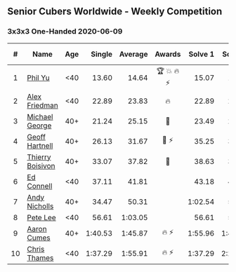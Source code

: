 ## Senior Cubers Worldwide - Weekly Competition
### 3x3x3 One-Handed 2020-06-09

| # | Name | Age | Single | Average | Awards | Solve 1 | Solve 2 | Solve 3 | Solve 4 | Solve 5 | Video |
| :--: | -- | :--: | --: | --: | :--: | --: | --: | --: | --: | --: | :-- |
| 1 | [Phil Yu](../../persons/phil_yu.md) | <40 | 13.60 | 14.64 | 🏆 💥 🔥 ⚡ | 15.07 | 13.60 | 15.00 | 21.24 | 13.84 | [Link](https://www.facebook.com/events/903549840109576/permalink/904463093351584/) |
| 2 | [Alex Friedman](../../persons/alex_friedman.md) | <40 | 22.89 | 23.83 | 🔥 | 22.89 | 24.15 | 26.65 | 24.15 | 23.18 | [Link](https://www.facebook.com/events/903549840109576/permalink/907939493003944/) |
| 3 | [Michael George](../../persons/michael_george.md) | 40+ | 21.24 | 25.15 | 🥇 | 23.49 | 23.47 | 28.48 | 21.24 | DNF | [Link](https://www.facebook.com/events/903549840109576/permalink/906659596465267/) |
| 4 | [Geoff Hartnell](../../persons/geoff_hartnell.md) | 40+ | 26.13 | 31.67 | 🥈 ⚡ | 35.25 | 33.15 | 26.13 | 54.33 | 26.61 | [Link](https://www.facebook.com/events/903549840109576/permalink/907264923071401/) |
| 5 | [Thierry Boisivon](../../persons/thierry_boisivon.md) | 40+ | 33.07 | 37.82 | 🥉 | 38.63 | 34.24 | 43.14 | 40.59 | 33.07 | [Link](https://www.facebook.com/events/903549840109576/permalink/908184629646097/) |
| 6 | [Ed Connell](../../persons/ed_connell.md) | <40 | 37.11 | 41.81 |  | 43.18 | 44.82 | 37.11 | 43.93 | 38.31 | [Link](https://www.facebook.com/events/903549840109576/permalink/906641523133741/) |
| 7 | [Andy Nicholls](../../persons/andy_nicholls.md) | 40+ | 34.47 | 50.31 |  | 1:02.54 | 57.19 | 34.47 | 51.29 | 42.46 | [Link](https://www.facebook.com/events/903549840109576/permalink/904346860029874/) |
| 8 | [Pete Lee](../../persons/pete_lee.md) | <40 | 56.61 | 1:03.05 |  | 56.61 | 59.91 | 1:11.89 | 57.36 | 1:15.61 | [Link](https://www.facebook.com/events/903549840109576/permalink/906717679792792/) |
| 9 | [Aaron Cumes](../../persons/aaron_cumes.md) | 40+ | 1:40.53 | 1:45.87 | 🔥 ⚡ | 1:55.96 | 1:41.14 | 1:40.53 | DNS | DNS | [Link](https://www.facebook.com/events/903549840109576/permalink/903625773435316/) |
| 10 | [Chris Thames](../../persons/chris_thames.md) | <40 | 1:37.29 | 1:55.91 | 🔥 ⚡ | 1:37.29 | 2:26.79 | 1:43.65 | DNS | DNS | [Link](https://www.facebook.com/events/903549840109576/permalink/907439353053958/) |

<!-- Global site tag (gtag.js) - Google Analytics -->
<script async src="https://www.googletagmanager.com/gtag/js?id=UA-86348435-3"></script>
<script>window.dataLayer = window.dataLayer || []; function gtag() {dataLayer.push(arguments);} gtag('js', new Date()); gtag('config', 'UA-86348435-3');</script>
